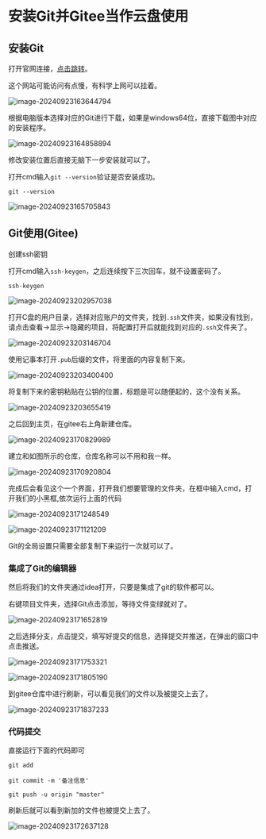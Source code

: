 # 安装Git并Gitee当作云盘使用

## 安装Git

打开官网连接，[点击跳转](https://git-scm.com/downloads)。

这个网站可能访问有点慢，有科学上网可以挂着。

![image-20240923163644794](imgs\image-20240923163644794.png)

根据电脑版本选择对应的Git进行下载，如果是windows64位，直接下载图中对应的安装程序。

![image-20240923164858894](imgs\image-20240923164858894.png)

修改安装位置后直接无脑下一步安装就可以了。

打开cmd输入`git --version`验证是否安装成功。

```shell
git --version
```

![image-20240923165705843](imgs\image-20240923165705843.png)

## Git使用(Gitee)

创建ssh密钥

打开cmd输入`ssh-keygen`，之后连续按下三次回车，就不设置密码了。

```shell
ssh-keygen
```

![image-20240923202957038](imgs\image-20240923202957038.png)

打开C盘的用户目录，选择对应账户的文件夹，找到`.ssh`文件夹，如果没有找到，请点击查看->显示->隐藏的项目，将配置打开后就能找到对应的`.ssh`文件夹了。

![image-20240923203146704](imgs\image-20240923203146704.png)

使用记事本打开`.pub`后缀的文件，将里面的内容复制下来。

![image-20240923203400400](imgs\image-20240923203400400.png)

将复制下来的密钥粘贴在公钥的位置，标题是可以随便起的，这个没有关系。

![image-20240923203655419](imgs\image-20240923203655419.png)

之后回到主页，在gitee右上角新建仓库。

![image-20240923170829989](imgs\image-20240923170829989.png)

建立和如图所示的仓库，仓库名称可以不用和我一样。

![image-20240923170920804](imgs\image-20240923170920804.png)

完成后会看见这个一个界面，打开我们想要管理的文件夹，在框中输入cmd，打开我们的小黑框,依次运行上面的代码

![image-20240923171248549](imgs\image-20240923171248549.png)



![image-20240923171121209](imgs\image-20240923171121209.png)

Git的全局设置只需要全部复制下来运行一次就可以了。

### 集成了Git的编辑器

然后将我们的文件夹通过idea打开，只要是集成了git的软件都可以。

右键项目文件夹，选择Git点击添加，等待文件变绿就对了。

![image-20240923171652819](imgs\image-20240923171652819.png)

之后选择分支，点击提交，填写好提交的信息，选择提交并推送，在弹出的窗口中点击推送。

![image-20240923171753321](imgs\image-20240923171753321.png)

![image-20240923171805190](imgs\image-20240923171805190.png)

到gitee仓库中进行刷新，可以看见我们的文件以及被提交上去了。

![image-20240923171837233](imgs\image-20240923171837233.png)

### 代码提交

直接运行下面的代码即可

```shell
git add
```

```shell
git commit -m '备注信息'
```

```shell
git push -u origin "master"
```

刷新后就可以看到新加的文件也被提交上去了。

![image-20240923172637128](imgs\image-20240923172637128.png)